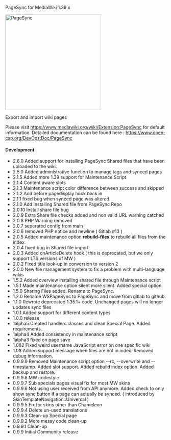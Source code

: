 PageSync for MediaWiki 1.39.x

<img alt="PageSync" width="300" src="assets/images/pagesync.png">

Export and import wiki pages

Please visit https://www.mediawiki.org/wiki/Extension:PageSync for default information.
Detailed documentation can be found here : https://www.open-csp.org/DevOps:Doc/PageSync

#### Development

* 2.6.0 Added support for installing PageSync Shared files that have been uploaded to the wiki.
* 2.5.0 Added administrative function to manage tags and synced pages
* 2.1.5 Added more 1.39 support for Maintenance Script
* 2.1.4 Content aware slots
* 2.1.3 Maintenance script color difference between success and skipped
* 2.1.2 Add before pagedisplay hook back in
* 2.1.1 fixed bug when synced page was altered
* 2.1.0 Add Installing Shared file from PageSync Repo
* 2.0.10 Install share file bug
* 2.0.9 Extra Share file checks added and non valid URL warning catched
* 2.0.8 PHP Warning removed
* 2.0.7 seperated config from main
* 2.0.6 removed PHP notice and newline ( Gitlab #13 )
* 2.0.5 Added maintenance option **rebuild-files** to rebuild all files from the index.
* 2.0.4 fixed bug in Shared file import
* 2.0.3 Added onArticleDelete hook ( this is deprecated, but we only support LTS versions of MW )
* 2.0.2 Fixed title look-up in conversion to version 2
* 2.0.0 New file management system to fix a problem with multi-language wikis
* 1.5.2 Added overview installing shared file through Maintenance script
* 1.5.1 Made maintenance option silent more silent. Added special option.
* 1.5.0 Sharing Files added. Rename to PageSync.
* 1.2.0 Rename WSPageSync to PageSync and move from gitlab to github.
* 1.1.0 Rewrote deprecated 1.35.1+ code. Unchanged pages will no longer updates sync files
* 1.0.1 Added support for different content types
* 1.0.0 release
* 1alpha5 Created handlers classes and clean Special Page. Added requirements.
* 1alpha4 Added consistency in maintenance script
* 1alpha3 fixed on page save
* 1.0ß2 Fixed weird username JavaScript error on one specific wiki
* 1.0ß Added support message when files are not in index. Removed debug information.
* 0.9.9.9 Removed Maintenance script option --rc, --overwrite and --timestamp. Added slot support. Added rebuild index option. Added backup and restore. 
* 0.9.9.8 MW codestyle
* 0.9.9.7 Sub specials pages visual fix for most MW skins
* 0.9.9.6 Not using user received from API anymore. Added check to only show sync button if a page can actually be synced. ( introduced by SkinTemplateNavigation::Universal )
* 0.9.9.5 Fix for skins other than Chameleon
* 0.9.9.4 Delete un-used translations
* 0.9.9.3 Clean-up Special page
* 0.9.9.2 More messy code clean-up
* 0.9.9.1 Clean-up
* 0.9.9 Initial Community release
